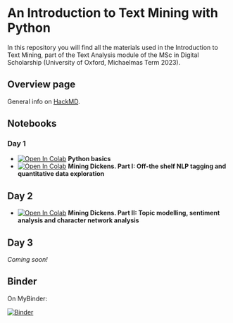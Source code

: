 # An Introduction to Text Mining with Python
In this repository you will find all the materials used in the Introduction to Text Mining, part of the Text Analysis module of the MSc in Digital Scholarship (University of Oxford, Michaelmas Term 2023).

## Overview page
General info on [HackMD](https://hackmd.io/@h7WQUmfIS3uo0vdpcyPkCQ/Hyiol3LZ6).

## Notebooks

### Day 1
- [![Open In Colab](https://colab.research.google.com/assets/colab-badge.svg)](https://colab.research.google.com/drive/1gq_UfONurd8am1RvLK56CSOp0ZloFn9S?usp=sharing) **Python basics**
- [![Open In Colab](https://colab.research.google.com/assets/colab-badge.svg)](https://colab.research.google.com/drive/1sk8zEJOj5v6qZ6xfcZIQd5bOcUxQBy4e?usp=sharing) **Mining Dickens. Part I: Off-the shelf NLP tagging and quantitative data exploration**

## Day 2
- [![Open In Colab](https://colab.research.google.com/assets/colab-badge.svg)](https://colab.research.google.com/drive/1vqtagEYbCg-_edI9oSlj5VdZUsZ-kPCc?usp=sharing) **Mining Dickens. Part II: Topic modelling, sentiment analysis and character network analysis**

## Day 3
_Coming soon!_

## Binder
On MyBinder:

[![Binder](https://mybinder.org/badge_logo.svg)](https://mybinder.org/v2/gh/npedrazzini/oxford-text-mining/HEAD)

